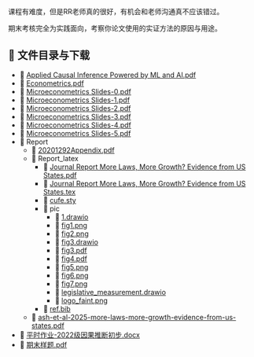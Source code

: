 课程有难度，但是RR老师真的很好，有机会和老师沟通真不应该错过。

期末考核完全为实践面向，考察你论文使用的实证方法的原因与用途。
## 📄 文件目录与下载

- 📄 [Applied Causal Inference Powered by ML and AI.pdf](Applied%20Causal%20Inference%20Powered%20by%20ML%20and%20AI.pdf)
- 📄 [Econometrics.pdf](Econometrics.pdf)
- 📄 [Microeconometrics Slides-0.pdf](Microeconometrics%20Slides-0.pdf)
- 📄 [Microeconometrics Slides-1.pdf](Microeconometrics%20Slides-1.pdf)
- 📄 [Microeconometrics Slides-2.pdf](Microeconometrics%20Slides-2.pdf)
- 📄 [Microeconometrics Slides-3.pdf](Microeconometrics%20Slides-3.pdf)
- 📄 [Microeconometrics Slides-4.pdf](Microeconometrics%20Slides-4.pdf)
- 📄 [Microeconometrics Slides-5.pdf](Microeconometrics%20Slides-5.pdf)
- 📁 Report
  - 📄 [20201292Appendix.pdf](Report/20201292Appendix.pdf)
  - 📁 Report_latex
    - 📄 [Journal Report More Laws, More Growth? Evidence from US States.pdf](Report/Report_latex/Journal%20Report%20More%20Laws%2C%20More%20Growth%3F%20Evidence%20from%20US%20States.pdf)
    - 📄 [Journal Report More Laws, More Growth? Evidence from US States.tex](Report/Report_latex/Journal%20Report%20More%20Laws%2C%20More%20Growth%3F%20Evidence%20from%20US%20States.tex)
    - 📄 [cufe.sty](Report/Report_latex/cufe.sty)
    - 📁 pic
      - 📄 [1.drawio](Report/Report_latex/pic/1.drawio)
      - 📄 [fig1.png](Report/Report_latex/pic/fig1.png)
      - 📄 [fig2.png](Report/Report_latex/pic/fig2.png)
      - 📄 [fig3.drawio](Report/Report_latex/pic/fig3.drawio)
      - 📄 [fig3.pdf](Report/Report_latex/pic/fig3.pdf)
      - 📄 [fig4.pdf](Report/Report_latex/pic/fig4.pdf)
      - 📄 [fig5.png](Report/Report_latex/pic/fig5.png)
      - 📄 [fig6.png](Report/Report_latex/pic/fig6.png)
      - 📄 [fig7.png](Report/Report_latex/pic/fig7.png)
      - 📄 [legislative_measurement.drawio](Report/Report_latex/pic/legislative_measurement.drawio)
      - 📄 [logo_faint.png](Report/Report_latex/pic/logo_faint.png)
    - 📄 [ref.bib](Report/Report_latex/ref.bib)
  - 📄 [ash-et-al-2025-more-laws-more-growth-evidence-from-us-states.pdf](Report/ash-et-al-2025-more-laws-more-growth-evidence-from-us-states.pdf)
- 📄 [平时作业-2022级因果推断初步.docx](%E5%B9%B3%E6%97%B6%E4%BD%9C%E4%B8%9A-2022%E7%BA%A7%E5%9B%A0%E6%9E%9C%E6%8E%A8%E6%96%AD%E5%88%9D%E6%AD%A5.docx)
- 📄 [期末样题.pdf](%E6%9C%9F%E6%9C%AB%E6%A0%B7%E9%A2%98.pdf)
